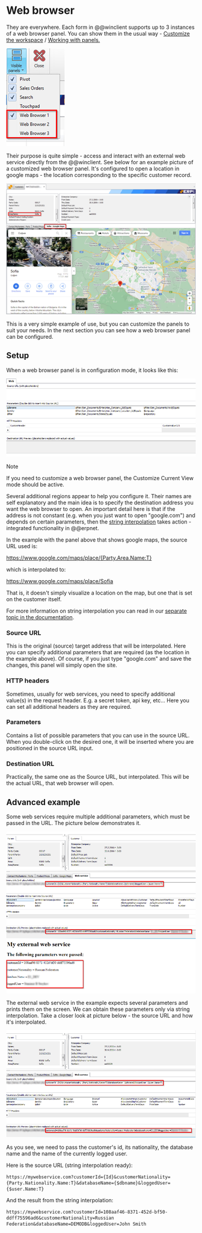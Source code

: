 # Web browser

They are everywhere. Each form in @@winclient supports up to 3 instances of a web browser panel. You can show them in the usual way - [Customize the workspace](https://docs.erp.net/winclient/introduction/workspace-customization/index.html?q=Customize%20the%20workspace) / [Working with panels.](https://docs.erp.net/winclient/introduction/workspace-customization/working-with-panels.html?q=Working%20with%20panels)

![Layout-form-visible-panels](pictures/web-browser-visible-panels-popup.png)


Their purpose is quite simple - access and interact with an external web service directly from the @@winclient. See below for an example picture of a customized web browser panel. It's configured to open a location in google maps - the location corresponding to the specific customer record.


![Web-browser-google-maps](pictures/web-browser-google-maps.png)

This is a very simple example of use, but you can customize the panels to suit your needs. In the next section you can see how a web browser panel can be configured.


## Setup

When a web browser panel is in configuration mode, it looks like this:

![Web-browser-full](pictures/web-browser-config-empty.png)

> [!NOTE]
> If you need to customize a web browser panel, the Customize Current View mode should be active.

Several additional regions appear to help you configure it. Their names are self explanatory and the main idea is to specify the destination address you want the web browser to open.
An important detail here is that if the address is not constant (e.g. when you just want to open "google.com") and depends on certain parameters, then the [string interpolation](https://docs.erp.net/tech/advanced/string-interpolation/index.html) takes action - integrated functionality in @@erpnet.

In the example with the panel above that shows google maps, the source URL used is:

https://www.google.com/maps/place/{Party.Area.Name:T}

which is interpolated to:

https://www.google.com/maps/place/Sofia

That is, it doesn't simply visualize a location on the map, but one that is set on the customer itself.

For more information on string interpolation you can read in our [separate topic in the documentation](https://docs.erp.net/tech/advanced/string-interpolation/index.html).

### Source URL

This is the original (source) target address that will be interpolated. Here you can specify additional parameters that are required (as the location in the example above). Of course, if you just type "google.com" and save the changes, this panel will simply open the site.

### HTTP headers

Sometimes, usually for web services, you need to specify additional value(s) in the request header. E.g. a secret token, api key, etc... Here you can set all additional headers as they are required.

### Parameters

Contains a list of possible parameters that you can use in the source URL. When you double-click on the desired one, it will be inserted where you are positioned in the source URL input.

### Destination URL

Practically, the same one as the Source URL, but interpolated. This will be the actual URL, that web browser will open.


## Advanced example

Some web services require multiple additional parameters, which must be passed in the URL. The picture below demonstrates it.

![Web-browser-advanced-example-full](pictures/web-browser-full.png)

The external web service in the example expects several parameters and prints them on the screen. We can obtain these parameters only via string interpolation. Take a closer look at picture below - the source URL and how it's interpolated.

![Web-browser-full](pictures/web-browser-config.png)

As you see, we need to pass the customer's id, its nationality, the database name and the name of the currently logged user.

Here is the source URL (string interpolation ready):

```
https://mywebservice.com?customerId={Id}&customerNationality={Party.Nationality.Name:T}&databaseName={$dbname}&loggedUser={$user.Name:T}
```

And the result from the string interpolation:
```
https://mywebservice.com?customerId=108aaf46-8371-452d-bf50-ddff75596ad6&customerNationality=Russian Federation&databaseName=DEMODB&loggedUser=John Smith
```
